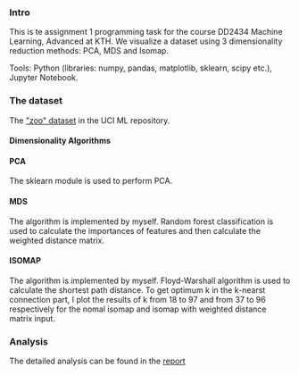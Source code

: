 ### Intro
This is te assignment 1 programming task for the course DD2434 Machine Learning, Advanced at KTH. We visualize a dataset using 3 dimensionality reduction methods: PCA, MDS and Isomap.

Tools: Python (libraries: numpy, pandas, matplotlib, sklearn, scipy etc.), Jupyter Notebook.
### The dataset
The ["zoo" dataset](https://archive.ics.uci.edu/ml/datasets/zoo) in the UCI ML repository.

#### Dimensionality Algorithms
#### PCA
The sklearn module is used to perform PCA.
#### MDS
The algorithm is implemented by myself. 
Random forest classification is used to calculate the importances of features and then calculate the weighted distance matrix.  
#### ISOMAP
The algorithm is implemented by myself. Floyd-Warshall algorithm is used to calculate the shortest path distance.
To get optimum k in the k-nearst connection part, I plot the results of k from 18 to 97 and from 37 to 96 respectively for the nomal isomap and isomap with weighted distance matrix input.

### Analysis
The detailed analysis can be found in the [report](https://github.com/yangBryants/AML-assignment1-programming-task/blob/main/report.pdf)
